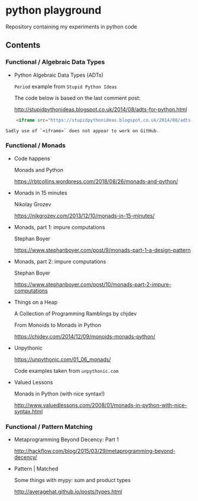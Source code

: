 # python playground

Repository containing my experiments in python code

## Contents

### Functional / Algebraic Data Types

* Python Algebraic Data Types (ADTs)

    `Period` example from `Stupid Python Ideas`

    The code below is based on the last comment post:

    http://stupidpythonideas.blogspot.co.uk/2014/08/adts-for-python.html

```html
    <iframe src="https://stupidpythonideas.blogspot.co.uk/2014/08/adts-for-python.html" height="500" width="500"></iframe>

```
    Sadly use of `<iframe>` does not appear to work on GitHub.

### Functional / Monads

* Code happens

    Monads and Python

    https://rbtcollins.wordpress.com/2018/08/26/monads-and-python/

* Monads in 15 minutes

    Nikolay Grozev

    https://nikgrozev.com/2013/12/10/monads-in-15-minutes/

* Monads, part 1: impure computations

    Stephan Boyer

    https://www.stephanboyer.com/post/9/monads-part-1-a-design-pattern

* Monads, part 2: impure computations

    Stephan Boyer

    https://www.stephanboyer.com/post/10/monads-part-2-impure-computations

* Things on a Heap

    A Collection of Programming Ramblings by chjdev

    From Monoids to Monads in Python

    https://chjdev.com/2014/12/09/monoids-monads-python/

* Unpythonic

    https://unpythonic.com/01_06_monads/

    Code examples taken from `unpythonic.com`

* Valued Lessons

    Monads in Python (with nice syntax!)

    http://www.valuedlessons.com/2008/01/monads-in-python-with-nice-syntax.html

### Functional / Pattern Matching

* Metaprogramming Beyond Decency: Part 1

    http://hackflow.com/blog/2015/03/29/metaprogramming-beyond-decency/

* Pattern | Matched

    Some things with mypy: sum and product types

    http://averagehat.github.io/posts/types.html
